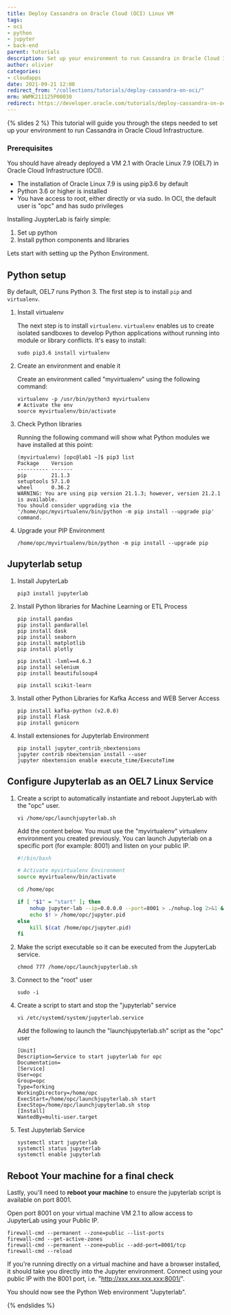```yaml
---
title: Deploy Cassandra on Oracle Cloud (OCI) Linux VM
tags:
- oci
- python
- jupyter
- back-end
parent: tutorials
description: Set up your environment to run Cassandra in Oracle Cloud Infrastructure.
author: olivier
categories:
- cloudapps
date: 2021-09-21 12:00
redirect_from: "/collections/tutorials/deploy-cassandra-on-oci/"
mrm: WWMK211125P00030
redirect: https://developer.oracle.com/tutorials/deploy-cassandra-on-oci/
---
```

{% slides 2 %}
This tutorial will guide you through the steps needed to set up your environment to run Cassandra in Oracle Cloud Infrastructure.

### Prerequisites

You should have already deployed a VM 2.1 with Oracle Linux 7.9 (OEL7) in Oracle Cloud Infrastructure (OCI).

- The installation of Oracle Linux 7.9 is using pip3.6 by default
- Python 3.6 or higher is installed
- You have access to root, either directly or via sudo. In OCI, the default user is "opc" and has sudo privileges

Installing JuypterLab is fairly simple:

1. Set up python
2. Install python components and libraries

Lets start with setting up the Python Environment.

## Python setup

By default, OEL7 runs Python 3. The first step is to install `pip` and `virtualenv`.

<!-- Says install _pip_ and virtualenv but does not have instructions for pip -->

1. Install virtualenv

    The next step is to install `virtualenv`. `virtualenv` enables us to create isolated sandboxes to develop Python applications without running into module or library conflicts. It's easy to install:

    ```console
    sudo pip3.6 install virtualenv
    ```

2. Create an environment and enable it

    Create an environment called "myvirtualenv" using the following command:

    ```console
    virtualenv -p /usr/bin/python3 myvirtualenv
    # Activate the env
    source myvirtualenv/bin/activate
    ```

3. Check Python libraries

    Running the following command will show what Python modules we have installed at this point:

    ```console
    (myvirtualenv) [opc@lab1 ~]$ pip3 list
    Package    Version
    ---------- -------
    pip        21.1.3
    setuptools 57.1.0
    wheel      0.36.2
    WARNING: You are using pip version 21.1.3; however, version 21.2.1 is available.
    You should consider upgrading via the '/home/opc/myvirtualenv/bin/python -m pip install --upgrade pip' command.
    ```

4. Upgrade your PIP Environment

    ```console
    /home/opc/myvirtualenv/bin/python -m pip install --upgrade pip
    ```

## Jupyterlab setup

1. Install JupyterLab
    
    ```console
    pip3 install jupyterlab
    ```

1. Install Python libraries for Machine Learning or ETL Process

    ```console
    pip install pandas
    pip install pandarallel
    pip install dask
    pip install seaborn
    pip install matplotlib
    pip install plotly

    pip install -lxml==4.6.3
    pip install selenium
    pip install beautifulsoup4

    pip install scikit-learn
    ```

2. Install other Python Libraries for Kafka Access and WEB Server Access

    ```console
    pip install kafka-python (v2.0.0)
    pip install Flask
    pip install gunicorn
    ```

3. Install extensiones for Jupyterlab Environment

    ```console
    pip install jupyter_contrib_nbextensions
    jupyter contrib nbextension install --user
    jupyter nbextension enable execute_time/ExecuteTime
    ```

## Configure Jupyterlab as an OEL7 Linux Service

1. Create a script to automatically instantiate and reboot JupyterLab with the "opc" user.

    ```console
    vi /home/opc/launchjupyterlab.sh
    ```

    Add the content below. You must use the "myvirtualenv" virtualenv environment you created previously. You can launch Jupyterlab on a specific port (for example: 8001) and listen on your public IP.

    ```bash
    #!/bin/bash

    # Activate myvirtualenv Environment
    source myvirtualenv/bin/activate

    cd /home/opc

    if [ "$1" = "start" ]; then
        nohup jupyter-lab --ip=0.0.0.0 --port=8001 > ./nohup.log 2>&1 &
        echo $! > /home/opc/jupyter.pid
    else
        kill $(cat /home/opc/jupyter.pid)
    fi
    ```

1. Make the script executable so it can be executed from the JupyterLab service.

    ```console
    chmod 777 /home/opc/launchjupyterlab.sh
    ```

2. Connect to the "root" user

    ```console
    sudo -i
    ```

3. Create a script to start and stop the "jupyterlab" service

    ```console
    vi /etc/systemd/system/jupyterlab.service
    ```


    Add the following to launch the "launchjupyterlab.sh" script as the "opc" user

    ```console
    [Unit]
    Description=Service to start jupyterlab for opc
    Documentation=
    [Service]
    User=opc
    Group=opc
    Type=forking
    WorkingDirectory=/home/opc
    ExecStart=/home/opc/launchjupyterlab.sh start
    ExecStop=/home/opc/launchjupyterlab.sh stop
    [Install]
    WantedBy=multi-user.target
    ```

5. Test Jupyterlab Service

    ```console
    systemctl start jupyterlab
    systemctl status jupyterlab
    systemctl enable jupyterlab
    ```

## Reboot Your machine for a final check

Lastly, you'll need to **reboot your machine** to ensure the jupyterlab script is available on port 8001.

Open port 8001 on your virtual machine VM 2.1 to allow access to JupyterLab using your Public IP.

```console
firewall-cmd --permanent --zone=public --list-ports
firewall-cmd --get-active-zones
firewall-cmd --permanent --zone=public --add-port=8001/tcp
firewall-cmd --reload
```

If you're running directly on a virtual machine and have a browser installed, it should take you directly into the Jupyter environment. Connect using your public IP with the 8001 port, i.e. "http://xxx.xxx.xxx.xxx:8001/".
  
You should now see the Python Web environment "Jupyterlab".
  
{% endslides %}

